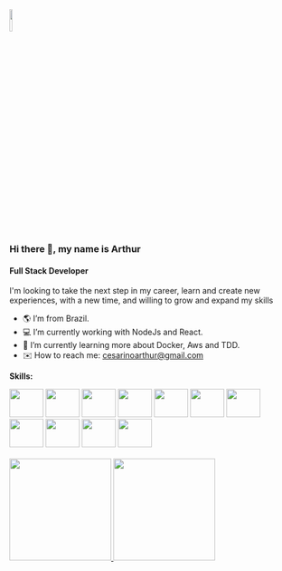 <img src="https://cdn-icons-png.flaticon.com/512/4974/4974492.png" width="10%"/>

### Hi there 👋, my name is Arthur
#### Full Stack Developer


I'm looking to take the next step in my career, learn and create new experiences,
with a new time, and willing to grow and expand my skills






- 🌎 I’m from Brazil.
- 💻 I’m currently working with NodeJs and React.
- 📖 I’m currently learning more about Docker, Aws and TDD. 
- ✉️ How to reach me: cesarinoarthur@gmail.com

**Skills:** 
<br>
<div>
  <img src="https://cdn.jsdelivr.net/gh/devicons/devicon/icons/react/react-original-wordmark.svg" height="50" width="60"/>
  <img src="https://cdn.jsdelivr.net/gh/devicons/devicon/icons/html5/html5-plain-wordmark.svg" height="50" width="60"/>
  <img src="https://cdn.jsdelivr.net/gh/devicons/devicon/icons/css3/css3-plain-wordmark.svg" height="50" width="60"/>
  <img src="https://cdn.jsdelivr.net/gh/devicons/devicon/icons/typescript/typescript-original.svg" height="50" width="60"/>
  <img src="https://cdn.jsdelivr.net/gh/devicons/devicon/icons/javascript/javascript-original.svg" height="50" width="60"/>
  <img src="https://cdn.jsdelivr.net/gh/devicons/devicon/icons/nodejs/nodejs-original.svg" height="50" width="60"/>
  <img src="https://cdn.jsdelivr.net/gh/devicons/devicon/icons/postgresql/postgresql-plain-wordmark.svg" height="50" width="60"/>
  <img src="https://cdn.jsdelivr.net/gh/devicons/devicon/icons/mysql/mysql-original.svg" height="50" width="60"/>
  <img src="https://github.com/typeorm.png?s=20" height="50" width="60"/>
  <img src="https://github.com/prisma.png?s=20" height="50" width="60"/>
  <img src="https://github.com/docker.png?s=20" height="50" width="60"/>
</div>
<br>

<div>
  <a href="https://github.com/arthurfcs98">
  <img height="180em" src="https://github-readme-stats.vercel.app/api/top-langs/?username=arthurfcs98&layout=compact&langs_count=7&theme=dark"/>
  <img height="180em"src="https://github-readme-stats.vercel.app/api?username=arthurfcs98&show_icons=true&count_private=true&theme=dark&include_all_commits"/>
</div>
